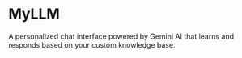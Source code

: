 # MyLLM
A personalized chat interface powered by Gemini AI that learns and responds based on your custom knowledge base.
